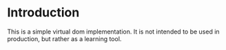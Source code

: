 # Introduction

This is a simple virtual dom implementation. It is not intended to be used in production, but rather as a learning tool.